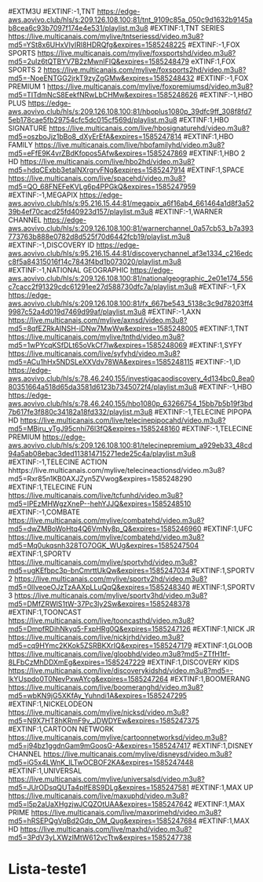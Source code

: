 #EXTM3U
#EXTINF:-1,TNT
https://edge-aws.aovivo.club/hls/s:209.126.108.100:81/tnt_9109c85a_050c9d1632b9145ab8cea6c93b7097f174e4e531/playlist.m3u8
#EXTINF:1,TNT SERIES
https://live.multicanais.com/mylive/tntseriessd/video.m3u8?md5=YSt8x6UHxVIyIRl8HDRQfg&expires=1585248225
#EXTINF:-1,FOX SPORTS
https://live.multicanais.com/mylive/foxsportshd/video.m3u8?md5=2uIz6tQTBYV7B2zMwnIFIQ&expires=1585248479
eXTINF:1,FOX SPORTS 2
https://live.multicanais.com/mylive/foxsports2hd/video.m3u8?md5=-NoeENTGG2jrkT9zyZgGMw&expires=1585248432
#EXTINF:-1,FOX PREMIUM 1
https://live.multicanais.com/mylive/foxpremiumsd/video.m3u8?md5=TITdmNcS8EekfNRwLbCHMw&expires=1585248626
#EXTINF:-1,HBO PLUS
https://edge-aws.aovivo.club/hls/s:209.126.108.100:81/hboplus1080p_39dfc9ff_308f8fd75eb178cae5fb29754cfc5dc015cf569d/playlist.m3u8
#EXTINF:1,HBO SIGNATURE
https://live.multicanais.com/live/hbosignaturehd/video.m3u8?md5=oszboJjz1bBo8_dXyErEfA&expires=1585247814
#EXTINF:1,HBO FAMILY
https://live.multicanais.com/live/hbofamilyhd/video.m3u8?md5=eFfE9K4vrZBdKfopos5Afw&expires=1585247869
#EXTINF:1,HBO 2 HD
https://live.multicanais.com/live/hbo2hd/video.m3u8?md5=hdqCExbb3etalNXrgrvFNg&expires=1585247914
#EXTINF:1,SPACE
https://live.multicanais.com/live/spacehd/video.m3u8?md5=QO_68FNEFeKVLg6p4PPGkQ&expires=1585247959
#EXTINF:-1,MEGAPIX
https://edge-aws.aovivo.club/hls/s:95.216.15.44:81/megapix_a6f16ab4_661464a1d8f3a5239b4ef70cacd25fd40923d157/playlist.m3u8
#EXTINF:-1,WARNER CHANNEL
https://edge-aws.aovivo.club/hls/s:209.126.108.100:81/warnerchannel_0a57cb53_b7a393773763b888e0782d8d525f70d6442fcb19/playlist.m3u8
#EXTINF:-1,DISCOVERY ID
https://edge-aws.aovivo.club/hls/s:95.216.15.44:81/discoverychannel_af3e1334_c216edcc8f5a84315016f14c7843f4bd1b073020/playlist.m3u8
#EXTINF:-1,NATIONAL GEOGRAPHIC
https://edge-aws.aovivo.club/hls/s:209.126.108.100:81/nationalgeographic_2e01e174_556c7cacc2f91329cdc61291ee27d588730dfc7a/playlist.m3u8
#EXTINF:-1,FX
https://edge-aws.aovivo.club/hls/s:209.126.108.100:81/fx_667be543_5138c3c9d78203ff49987c52a4d019d7469d99af/playlist.m3u8
#EXTINF:-1,AXN
https://live.multicanais.com/mylive/axnsd/video.m3u8?md5=8qfEZRkAINSH-iDNw7MwWw&expires=1585248005
#EXTINF:1,TNT
https://live.multicanais.com/mylive/tnthd/video.m3u8?md5=1wPYcqKSfDLt65oVkCf7lw&expires=1585248069
#EXTINF:1,SYFY
https://live.multicanais.com/live/syfyhd/video.m3u8?md5=ACu1hHx5NDSLeXXVdv78WA&expires=1585248115
#EXTINF:-1,ID	
https://edge-aws.aovivo.club/hls/s:78.46.240.155/investigacaodiscovery_4d134bc0_8ea080351664a518d65da3581d6123b7345072f4/playlist.m3u8
#EXTINF:-1,HBO
https://edge-aws.aovivo.club/hls/s:78.46.240.155/hbo1080p_63266754_15bb7b5b19f3bd7b617fe3f880c34182a18fd332/playlist.m3u8
#EXTINF:-1,TELECINE PIPOPA HD
https://live.multicanais.com/live/telecinepipocahd/video.m3u8?md5=MBjru_yTgJ95cnhi76l3fQ&expires=1585248160
#EXTINF:-1,TELECINE PREMIUM
https://edge-aws.aovivo.club/hls/s:209.126.108.100:81/telecinepremium_a929eb33_48cd94a5ab08ebac3ded113814715271ede25c4a/playlist.m3u8
#EXTINF:-1,TELECINE ACTION
hhttps://live.multicanais.com/mylive/telecineactionsd/video.m3u8?md5=Rxr85n1KB0AXJZyn5ZVwog&expires=1585248290
#EXTINF:1,TELECINE FUN
https://live.multicanais.com/live/tcfunhd/video.m3u8?md5=IPEzMHWgzXneP--hehYJJQ&expires=1585248510
#EXTINF:-1,COMBATE
https://live.multicanais.com/mylive/combatehd/video.m3u8?md5=dwZMBoWoHtq4Q6VmNy8p_Q&expires=1585246960
#EXTINF:1,UFC
https://live.multicanais.com/mylive/combatehd/video.m3u8?md5=Mq0ukqsnh328TO7OGK_WUg&expires=1585247504
#EXTINF:1,SPORTV
https://live.multicanais.com/mylive/sportvhd/video.m3u8?md5=ugKEfbpc3p-bnCmrttUkQw&expires=1585247034
#EXTINF:1,SPORTV 2
https://live.multicanais.com/mylive/sportv2hd/video.m3u8?md5=0lIveoeOJzTzAAXpLLuQqQ&expires=1585248340
#EXTINF:1,SPORTV 3
https://live.multicanais.com/mylive/sportv3hd/video.m3u8?md5=DMfZRWlS1tW-37Pc3ly2Sw&expires=1585248378
#EXTINF:1,TOONCAST
https://live.multicanais.com/live/tooncasthd/video.m3u8?md5=DmpfRDihNkyq5-FxpHRg0Q&expires=1585247126
#EXTINF:1,NICK JR
https://live.multicanais.com/live/nickjrhd/video.m3u8?md5=cq9HYmc2KKok5ZSRBKXrIQ&expires=1585247179
#EXTINF:1,GLOOB
https://live.multicanais.com/live/gloobhd/video.m3u8?md5=ZTfH1tf-8LFbCzMhDDXmEg&expires=1585247229
#EXTINF:1,DISCOVERY KIDS
https://live.multicanais.com/live/discoverykidshd/video.m3u8?md5=-lkYUspdo0T0NevPxwAYcg&expires=1585247264
#EXTINF:1,BOOMERANG
https://live.multicanais.com/live/boomeranghd/video.m3u8?md5=wbKN9jG5XKfAy_Yuhndi1A&expires=1585247295
#EXTINF:1,NICKELODEON
https://live.multicanais.com/mylive/nicksd/video.m3u8?md5=N9X7HT8hKRmF9v_JDWDYEw&expires=1585247375
#EXTINF:1,CARTOON NETWORK
https://live.multicanais.com/mylive/cartoonnetworksd/video.m3u8?md5=j94bz1ggdnGam9mGoosG-A&expires=1585247417
#EXTINF:1,DISNEY CHANNEL
https://live.multicanais.com/mylive/disneysd/video.m3u8?md5=iG5x4LWnK_lLTwOCBOF2KA&expires=1585247448
#EXTINF:1,UNIVERSAL
https://live.multicanais.com/mylive/universalsd/video.m3u8?md5=JUrODsqQUTa4plfE8S9DLg&expires=1585247581
#EXTINF:1,MAX UP
https://live.multicanais.com/live/maxuphd/video.m3u8?md5=l5p2aUaXHgzjwJCQZOtUAA&expires=1585247642
#EXTINF:1,MAX PRIME
https://live.multicanais.com/live/maxprimehd/video.m3u8?md5=hRSEPQgVqBd2Gdp_OM_Qug&expires=1585247684
#EXTINF:1,MAX HD
https://live.multicanais.com/live/maxhd/video.m3u8?md5=3PdV3yLXWzIMtW612vcTtw&expires=1585247738
# Lista-teste1
